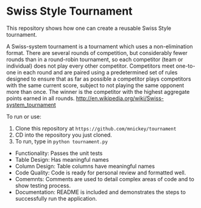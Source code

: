 # Swiss Style Tournament
This repository shows how one can create a reusable Swiss Style tournament. 

A Swiss-system tournament is a tournament which uses a non-elimination format. There are several rounds of competition, but considerably fewer rounds than in a round-robin tournament, so each competitor (team or individual) does not play every other competitor. Competitors meet one-to-one in each round and are paired using a predetermined set of rules designed to ensure that as far as possible a competitor plays competitors with the same current score, subject to not playing the same opponent more than once. The winner is the competitor with the highest aggregate points earned in all rounds. http://en.wikipedia.org/wiki/Swiss-system_tournament

To run or use:

1. Clone this repository at `https://github.com/mnickey/tournament`
2. CD into the repository you just cloned.
3. To run, type in `python tournament.py`


* Functionality: Passes the unit tests
* Table Design: Has meaningful names
* Column Design: Table columns have meaningful names
* Code Quality: Code is ready for personal review and formatted well.
* Comemnts: Comments are used to detail complex areas of code and to show testing process.
* Documentation: README is included and demonstrates the steps to successfully run the application.
